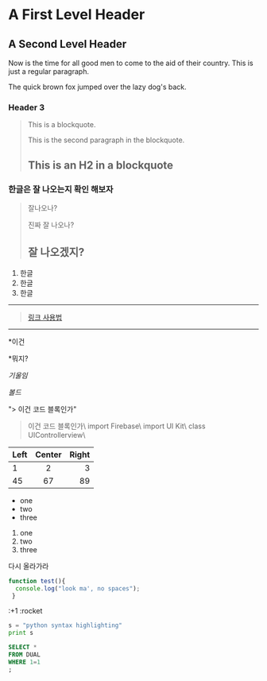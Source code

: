 A First Level Header
====================

A Second Level Header
---------------------

Now is the time for all good men to come to
the aid of their country. This is just a
regular paragraph.

The quick brown fox jumped over the lazy
dog's back.

### Header 3

> This is a blockquote.
> 
> This is the second paragraph in the blockquote.
>
> ## This is an H2 in a blockquote

### 한글은 잘 나오는지 확인 해보자
> 잘나오나?
>
> 진짜 잘 나오나?
>
>## 잘 나오겠지?
1. 한글
2. 한글
3. 한글

---
>[링크 사용법](http://naver.com, 'naver')
---
*이건

*뭐지?

*기울임*

_볼드_


"> 이건 코드 블록인가"
> 이건 코드 블록인가\\
>import Firebase\\
>import UI Kit\\
> class UIControllerview\\

|Left |Center|Right|
|:---|:---:|----:|
|1|2|3|
|45|67|89|

- one
- two
- three

1. one
2. two
3. three

다시 올라가라

```javascript
function test(){
  console.log("look ma', no spaces");
 }
```

:+1
:rocket

```python
s = "python syntax highlighting"
print s
```

```SQL
SELECT * 
FROM DUAL
WHERE 1=1
;
```
 

